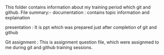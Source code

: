 This folder contains information about my training period which git and github.
File summary:-
documentation : contains topic information and explaination

presentation : It is ppt which was prepared just after completion of git and github

Git assignment : This is assignment question file, which were assignmed to me during git and github training sessions.